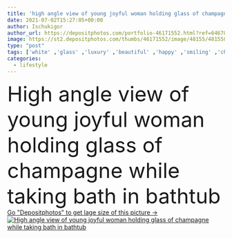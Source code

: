 ```yaml
---
title: 'high angle view of young joyful woman holding glass of champagne while taking bath in bathtub '
date: 2021-07-02T15:27:05+00:00
author: Ischukigor
author_url: https://depositphotos.com/portfolio-46171552.html?ref=64678756
image: https://st2.depositphotos.com/thumbs/46171552/image/48155/481558316/api_thumb_450.jpg?forcejpeg=true
type: "post"
tags: ['white' ,'glass' ,'luxury' ,'beautiful' ,'happy' ,'smiling' ,'cheerful' ,'wet' ,'water' ,'caucasian' ,'wellbeing' ,'care' ,'brunette' ,'drink' ,'skin' ,'emotion' ,'pretty' ,'relax' ,'home' ,'hold' ,'beverage' ,'woman' ,'lifestyle' ,'bathroom' ,'bathtub' ,'body' ,'foam' ,'hygiene' ,'purity' ,'joyful' ,'indoors' ,'bubbles' ,'champagne' ,'alcohol' ,'attractive' ,'positive' ,'pleased' ,'routine' ,'wellness' ,'pampering' ,'High Angle View' ,'one person' ,'young adult' ,'bubble bath' ,'look at camera' ,'take bath' ]
categories: 
  - lifestyle
---
```

<div aling="center">
            <font size="60"> High angle view of young joyful woman holding glass of champagne while taking bath in bathtub</font>   
</div>
<div>
    <a href='https://st2.depositphotos.com/thumbs/46171552/image/48155/481558316/api_thumb_450.jpg?forcejpeg=true?ref=64678756' target=_blank > Go "Depositphotos" to get lage size of this picture ->
        <img href='https://st2.depositphotos.com/thumbs/46171552/image/48155/481558316/api_thumb_450.jpg?forcejpeg=true?ref=64678756' src='https://st2.depositphotos.com/46171552/48155/i/950/depositphotos_481558316-stock-photo-high-angle-view-young-joyful.jpg?forcejpeg=true' alt='High angle view of young joyful woman holding glass of champagne while taking bath in bathtub' >
    </a>
</div>
